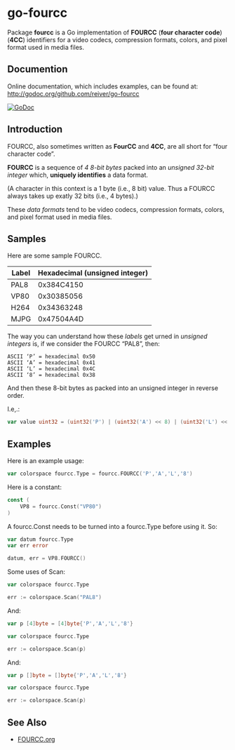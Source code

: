 # go-fourcc

Package **fourcc** is a Go implementation of **FOURCC** (**four character code**) (**4CC**) identifiers for a video codecs, compression formats, colors, and pixel format used in media files.


## Documention

Online documentation, which includes examples, can be found at: http://godoc.org/github.com/reiver/go-fourcc

[![GoDoc](https://godoc.org/github.com/reiver/go-fourcc?status.svg)](https://godoc.org/github.com/reiver/go-fourcc)


## Introduction

FOURCC, also sometimes written as **FourCC** and **4CC**, are all short for “four character code”.

**FOURCC** is a sequence of _4 8-bit bytes_ packed into an _unsigned 32-bit integer_ which, **uniquely identifies** a data format.

(A character in this context is a 1 byte (i.e., 8 bit) value. Thus a FOURCC always takes up exatly 32 bits (i.e., 4 bytes).)

These _data formats_ tend to be video codecs, compression formats, colors, and pixel format used in media files.


## Samples

Here are some sample FOURCC.

| Label | Hexadecimal (unsigned integer) |
|-------|--------------------------------|
| PAL8  | 0x384C4150                     |
| VP80  | 0x30385056                     |
| H264  | 0x34363248                     |
| MJPG  | 0x47504A4D                     |

The way you can understand how these _labels_ get urned in _unsigned integers_ is, if we consider the FOURCC “PAL8”, then:
```
ASCII ‘P’ = hexadecimal 0x50
ASCII ‘A’ = hexadecimal 0x41
ASCII ‘L’ = hexadecimal 0x4C
ASCII ‘8’ = hexadecimal 0x38
```
And then these 8-bit bytes as packed into an unsigned integer in reverse order.

I.e,.:
```go
var value uint32 = (uint32('P') | (uint32('A') << 8) | (uint32('L') << 16) | (uint32('8') << 24))
```


## Examples

Here is an example usage:

```go
var colorspace fourcc.Type = fourcc.FOURCC('P','A','L','8')

```

Here is a constant:
```go
const (
	VP8 = fourcc.Const("VP80")
)
```

A fourcc.Const needs to be turned into a fourcc.Type before using it. So:
```go
var datum fourcc.Type
var err error

datum, err = VP8.FOURCC()
```

Some uses of Scan:
```go
var colorspace fourcc.Type

err := colorspace.Scan("PAL8")
```

And:
```go
var p [4]byte = [4]byte{'P','A','L','8'}

var colorspace fourcc.Type

err := colorspace.Scan(p)
```

And:
```go
var p []byte = []byte{'P','A','L','8'}

var colorspace fourcc.Type

err := colorspace.Scan(p)
```


## See Also

* [FOURCC.org](https://www.fourcc.org/)
